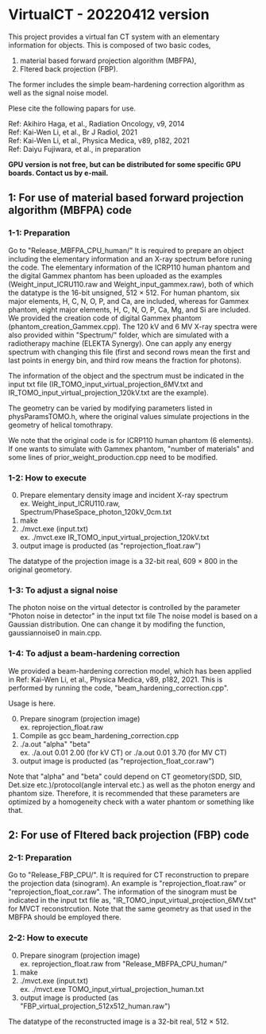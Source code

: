 # VirtualCT - 20220412 version
This project provides a virtual fan CT system with an elementary information for objects.
This is composed of two basic codes,

1. material based forward projection algorithm (MBFPA),   
2. Fltered back projection (FBP).

The former includes the simple beam-hardening correction algorithm as well as the signal noise model.

Plese cite the following papars for use.

Ref: Akihiro Haga, et al., Radiation Oncology, v9, 2014  
Ref: Kai-Wen Li, et al., Br J Radiol, 2021  
Ref: Kai-Wen Li, et al., Physica Medica, v89, p182, 2021  
Ref: Daiyu Fujiwara, et al., in preparation

**GPU version is not free, but can be distributed for some specific GPU boards. Contact us by e-mail.**


## 1: For use of material based forward projection algorithm (MBFPA) code
### 1-1: Preparation
Go to "Release_MBFPA_CPU_human/"
It is required to prepare an object including the elementary information and an X-ray spectrum before runing the code.
The elementary information of the ICRP110 human phantom and the digital Gammex phantom has been uploaded as the examples (Weight_input_ICRU110.raw and Weight_input_gammex.raw), both of which the datatype is the 16-bit unsigned, 512 $\times$ 512.
For human phantom, six major elements, H, C, N, O, P, and Ca, are included, whereas for Gammex phantom, eight major elements, H, C, N, O, P, Ca, Mg, and Si are included. We provided the creation code of digital Gammex phantom (phantom_creation_Gammex.cpp).
The 120 kV and 6 MV X-ray spectra were also provided within "Spectrum/" folder, which are simulated with a radiotherapy machine (ELEKTA Synergy). One can apply any energy spectrum with changing this file (first and second rows mean the first and last points in energy bin, and third row means the fraction for photons).

The information of the object and the spectrum must be indicated in the input txt file (IR_TOMO_input_virtual_projection_6MV.txt and IR_TOMO_input_virtual_projection_120kV.txt are the example).

The geometry can be varied by modifying parameters listed in physParamsTOMO.h, where
the original values simulate projections in the geometry of helical tomothrapy.

We note that the original code is for ICRP110 human phantom (6 elements). If one wants to simulate with Gammex phantom, "number of materials" and some lines of prior_weight_production.cpp need to be modified.

### 1-2: How to execute

0. Prepare elementary density image and incident X-ray spectrum  
      ex. Weight_input_ICRU110.raw, Spectrum/PhaseSpace_photon_120kV_0cm.txt  
1. make  
2. ./mvct.exe (input.txt)  
      ex. ./mvct.exe IR_TOMO_input_virtual_projection_120kV.txt        
3. output image is producted (as "reprojection_float.raw")  

The datatype of the projection image is a 32-bit real, 609 $\times$ 800 in the original geometory. 

### 1-3: To adjust a signal noise
The photon noise on the virtual detector is controlled by the parameter
"Photon noise in detector"
in the input txt file
The noise model is based on a Gaussian distribution. One can change it by modifing the function,
gaussiannoise0
in main.cpp.

### 1-4: To adjust a beam-hardening correction
We provided a beam-hardening correction model, which has been applied in Ref: Kai-Wen Li, et al., Physica Medica, v89, p182, 2021.
This is performed by running the code, "beam_hardening_correction.cpp".

Usage is here.

0. Prepare sinogram (projection image)  
      ex. reprojection_float.raw        
1. Compile as gcc beam_hardening_correction.cpp  
2. ./a.out "alpha" "beta"  
      ex. ./a.out 0.01 2.00 (for kV CT) or ./a.out 0.01 3.70 (for MV CT)        
3. output image is producted (as "reprojection_float_cor.raw")

Note that "alpha" and "beta" could depend on CT geometory(SDD, SID, Det.size etc.)/protocol(angle interval etc.) as well as the photon energy and phantom size.
Therefore, it is recommended that these parameters are optimized by a homogeneity check with a water phantom or something like that.


## 2: For use of Fltered back projection (FBP) code
### 2-1: Preparation
Go to "Release_FBP_CPU/".
It is required for CT reconstruction to prepare the projection data (sinogram).
An example is "reprojection_float.raw" or "reprojection_float_cor.raw".
The information of the sinogram must be indicated in the input txt file as,
"IR_TOMO_input_virtual_projection_6MV.txt" for MVCT reconstrcution.
Note that the same geometry as that used in the MBFPA should be employed there.

### 2-2: How to execute

0. Prepare sinogram (projection image)  
      ex. reprojection_float.raw from "Release_MBFPA_CPU_human/"  
1. make  
2. ./mvct.exe (input.txt)  
      ex. ./mvct.exe TOMO_input_virtual_projection_human.txt  
3. output image is producted (as "FBP_virtual_projection_512x512_human.raw")  

The datatype of the reconstructed image is a 32-bit real, 512 $\times$ 512. 
